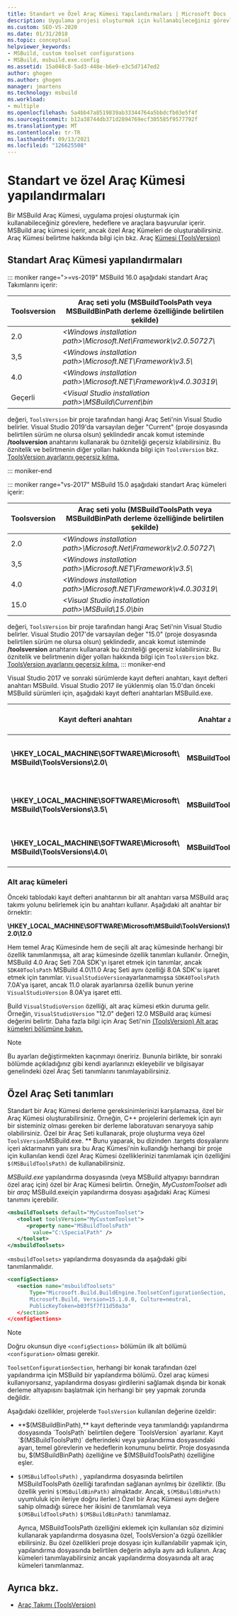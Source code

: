 ```yaml
---
title: Standart ve Özel Araç Kümesi Yapılandırmaları | Microsoft Docs
description: Uygulama projesi oluşturmak için kullanabileceğiniz görevlere, hedeflere ve araçlara başvurular içeren standart ve özel MSBuild Araç Kümeleri hakkında bilgi edinebilirsiniz.
ms.custom: SEO-VS-2020
ms.date: 01/31/2018
ms.topic: conceptual
helpviewer_keywords:
- MSBuild, custom toolset configurations
- MSBuild, msbuild.exe.config
ms.assetid: 15a048c8-5ad3-448e-b6e9-e3c5d7147ed2
author: ghogen
ms.author: ghogen
manager: jmartens
ms.technology: msbuild
ms.workload:
- multiple
ms.openlocfilehash: 5a4bb47a8519839ab33344764a5bbdcfb03e5f4f
ms.sourcegitcommit: b12a38744db371d2894769ecf305585f9577792f
ms.translationtype: MT
ms.contentlocale: tr-TR
ms.lasthandoff: 09/13/2021
ms.locfileid: "126625508"
---
```

# <a name="standard-and-custom-toolset-configurations"></a>Standart ve özel Araç Kümesi yapılandırmaları

Bir MSBuild Araç Kümesi, uygulama projesi oluşturmak için kullanabileceğiniz görevlere, hedeflere ve araçlara başvurular içerir. MSBuild araç kümesi içerir, ancak özel Araç Kümeleri de oluşturabilirsiniz. Araç Kümesi belirtme hakkında bilgi için bkz. Araç [Kümesi (ToolsVersion)](../msbuild/msbuild-toolset-toolsversion.md)

## <a name="standard-toolset-configurations"></a>Standart Araç Kümesi yapılandırmaları

::: moniker range=">=vs-2019"
 MSBuild 16.0 aşağıdaki standart Araç Takımlarını içerir:

|Toolsversion|Araç seti yolu (MSBuildToolsPath veya MSBuildBinPath derleme özelliğinde belirtilen şekilde)|
|------------------| - |
|2.0|*\<Windows installation path>\Microsoft.Net\Framework\v2.0.50727\\*|
|3,5|*\<Windows installation path>\Microsoft.NET\Framework\v3.5\\*|
|4.0|*\<Windows installation path>\Microsoft.NET\Framework\v4.0.30319\\*|
|Geçerli|*\<Visual Studio installation path>\MSBuild\Current\bin*|

 değeri, `ToolsVersion` bir proje tarafından hangi Araç Seti'nin Visual Studio belirler. Visual Studio 2019'da varsayılan değer "Current" (proje dosyasında belirtilen sürüm ne olursa olsun) şeklindedir ancak komut isteminde **/toolsversion** anahtarını kullanarak bu özniteliği geçersiz kılabilirsiniz. Bu öznitelik ve belirtmenin diğer yolları hakkında bilgi için `ToolsVersion` bkz. [ToolsVersion ayarlarını geçersiz kılma.](../msbuild/overriding-toolsversion-settings.md)

 ::: moniker-end

::: moniker range="vs-2017"
 MSBuild 15.0 aşağıdaki standart Araç kümeleri içerir:

|Toolsversion|Araç seti yolu (MSBuildToolsPath veya MSBuildBinPath derleme özelliğinde belirtilen şekilde)|
|------------------| - |
|2.0|*\<Windows installation path>\Microsoft.Net\Framework\v2.0.50727\\*|
|3,5|*\<Windows installation path>\Microsoft.NET\Framework\v3.5\\*|
|4.0|*\<Windows installation path>\Microsoft.NET\Framework\v4.0.30319\\*|
|15.0|*\<Visual Studio installation path>\MSBuild\15.0\bin*|

 değeri, `ToolsVersion` bir proje tarafından hangi Araç Seti'nin Visual Studio belirler. Visual Studio 2017'de varsayılan değer "15.0" (proje dosyasında belirtilen sürüm ne olursa olsun) şeklindedir, ancak komut isteminde **/toolsversion** anahtarını kullanarak bu özniteliği geçersiz kılabilirsiniz. Bu öznitelik ve belirtmenin diğer yolları hakkında bilgi için `ToolsVersion` bkz. [ToolsVersion ayarlarını geçersiz kılma.](../msbuild/overriding-toolsversion-settings.md)
 ::: moniker-end

Visual Studio 2017 ve sonraki sürümlerde kayıt defteri anahtarı, kayıt defteri anahtarı MSBuild. Visual Studio 2017 ile yüklenmiş olan 15.0'dan önceki MSBuild sürümleri için, aşağıdaki kayıt defteri anahtarları MSBuild.exe.

|Kayıt defteri anahtarı|Anahtar adı|Dize anahtarı değeri|
|------------------|--------------|----------------------|
|**\HKEY_LOCAL_MACHINE\SOFTWARE\Microsoft\ MSBuild\ToolsVersions\2.0\\** |**MSBuildToolsPath**|**.NET Framework 2.0 Yükleme Yolu**|
|**\HKEY_LOCAL_MACHINE\SOFTWARE\Microsoft\ MSBuild\ToolsVersions\3.5\\** |**MSBuildToolsPath**|**.NET Framework 3.5 Yükleme Yolu**|
|**\HKEY_LOCAL_MACHINE\SOFTWARE\Microsoft\ MSBuild\ToolsVersions\4.0\\** |**MSBuildToolsPath**|**.NET Framework 4 Yükleme Yolu**|

### <a name="sub-toolsets"></a>Alt araç kümeleri

 Önceki tablodaki kayıt defteri anahtarının bir alt anahtarı varsa MSBuild araç takımı yolunu belirlemek için bu anahtarı kullanır. Aşağıdaki alt anahtar bir örnektir:

 **\HKEY_LOCAL_MACHINE\SOFTWARE\Microsoft\MSBuild\ToolsVersions\12.0\12.0**

 Hem temel Araç Kümesinde hem de seçili alt araç kümesinde herhangi bir özellik tanımlanmışsa, alt araç kümesinde özellik tanımları kullanılır. Örneğin, MSBuild 4.0 Araç Seti 7.0A SDK'yı işaret etmek için tanımlar, ancak `SDK40ToolsPath` MSBuild 4.0\11.0 Araç Seti aynı özelliği 8.0A SDK'sı işaret etmek için tanımlar. `VisualStudioVersion`ayarlanmamışsa `SDK40ToolsPath` 7.0A'ya işaret, ancak 11.0 olarak ayarlanırsa özellik bunun yerine `VisualStudioVersion` 8.0A'ya işaret etti.

 Build `VisualStudioVersion` özelliği, alt araç kümesi etkin duruma gelir. Örneğin, `VisualStudioVersion` "12.0" değeri 12.0 MSBuild araç kümesi değerini belirtir. Daha fazla bilgi için Araç Seti'nin [(ToolsVersion) Alt araç kümeleri bölümüne bakın.](../msbuild/msbuild-toolset-toolsversion.md)

> [!NOTE]
> Bu ayarları değiştirmekten kaçınmayı öneririz. Bununla birlikte, bir sonraki bölümde açıkladığınız gibi kendi ayarlarınızı ekleyebilir ve bilgisayar genelindeki özel Araç Seti tanımlarını tanımlayabilirsiniz.

## <a name="custom-toolset-definitions"></a>Özel Araç Seti tanımları

 Standart bir Araç Kümesi derleme gereksinimlerinizi karşılamazsa, özel bir Araç Kümesi oluşturabilirsiniz. Örneğin, C++ projelerini derlemek için ayrı bir sisteminiz olması gereken bir derleme laboratuvarı senaryoya sahip olabilirsiniz. Özel bir Araç Seti kullanarak, proje oluşturma veya özel `ToolsVersion`MSBuild.exe. ** Bunu yaparak, bu dizinden .targets dosyalarını içeri aktarmanın yanı sıra bu Araç Kümesi'nin kullandığı herhangi bir proje için kullanılan kendi özel Araç Kümesi özelliklerinizi tanımlamak için özelliğini `$(MSBuildToolsPath)` de kullanabilirsiniz. 

 *MSBuild.exe* yapılandırma dosyasında (veya MSBuild altyapıyı barındıran özel araç için) özel bir Araç Kümesi belirtin. Örneğin, *MyCustomToolset* adlı bir *araç* MSBuild.exeiçin yapılandırma dosyası aşağıdaki Araç Kümesi tanımını içerebilir.

```xml
<msbuildToolsets default="MyCustomToolset">
   <toolset toolsVersion="MyCustomToolset">
      <property name="MSBuildToolsPath"
        value="C:\SpecialPath" />
   </toolset>
</msbuildToolsets>
```

 `<msbuildToolsets>` yapılandırma dosyasında da aşağıdaki gibi tanımlanmalıdır.

```xml
<configSections>
   <section name="msbuildToolsets"
       Type="Microsoft.Build.BuildEngine.ToolsetConfigurationSection,
       Microsoft.Build, Version=15.1.0.0, Culture=neutral,
       PublicKeyToken=b03f5f7f11d50a3a"
   </section>
</configSections>
```

> [!NOTE]
> Doğru okunsun diye `<configSections>` bölümün ilk alt bölümü `<configuration>` olması gerekir.

 `ToolsetConfigurationSection`, herhangi bir konak tarafından özel yapılandırma için MSBuild bir yapılandırma bölümü. Özel araç kümesi kullanıyorsanız, yapılandırma dosyası girdilerini sağlamak dışında bir konak derleme altyapısını başlatmak için herhangi bir şey yapmak zorunda değildir.

 Aşağıdaki özellikler, projelerde `ToolsVersion` kullanılan değerine özeldir:

- **$(MSBuildBinPath),** kayıt defterinde veya tanımlandığı yapılandırma dosyasında `ToolsPath` belirtilen değere `ToolsVersion` ayarlanır. Kayıt `$(MSBuildToolsPath)` defterindeki veya yapılandırma dosyasındaki ayarı, temel görevlerin ve hedeflerin konumunu belirtir. Proje dosyasında bu, $(MSBuildBinPath) özelliğine ve $(MSBuildToolsPath) özelliğine eşler.

- `$(MSBuildToolsPath)` , yapılandırma dosyasında belirtilen MSBuildToolsPath özelliği tarafından sağlanan ayrılmış bir özelliktir. (Bu özellik yerini `$(MSBuildBinPath)` almaktadır. Ancak, `$(MSBuildBinPath)` uyumluluk için ileriye doğru ilerler.) Özel bir Araç Kümesi aynı değere sahip olmadığı sürece her ikisini de tanımlamalı veya `$(MSBuildToolsPath)` `$(MSBuildBinPath)` tanımlamaz.

  Ayrıca, MSBuildToolsPath özelliğini eklemek için kullanılan söz dizimini kullanarak yapılandırma dosyasına özel, ToolsVersion'a özgü özellikler ebilirsiniz. Bu özel özellikleri proje dosyası için kullanılabilir yapmak için, yapılandırma dosyasında belirtilen değerin adıyla aynı adı kullanın. Araç kümeleri tanımlayabilirsiniz ancak yapılandırma dosyasında alt araç kümeleri tanımlanmaz.

## <a name="see-also"></a>Ayrıca bkz.

- [Araç Takımı (ToolsVersion)](../msbuild/msbuild-toolset-toolsversion.md)
